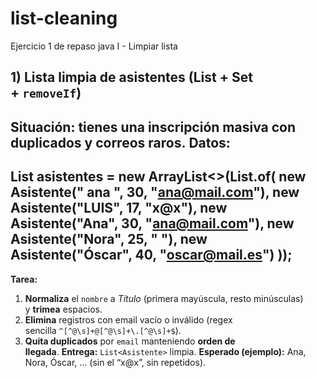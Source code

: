# list-cleaning
Ejercicio 1 de repaso java I - Limpiar lista

## **1) Lista limpia de asistentes (List + Set + `removeIf`)**

**Situación:** tienes una inscripción masiva con duplicados y correos raros. **Datos:**
------------------------------------------------------
List<Asistente> asistentes = new ArrayList<>(List.of(
  new Asistente("  ana  ", 30, "ana@mail.com"),
  new Asistente("LUIS", 17, "x@x"),
  new Asistente("Ana", 30, "ana@mail.com"),
  new Asistente("Nora", 25, "  "),
  new Asistente("Óscar", 40, "oscar@mail.es")
));
------------------------------------------------------
**Tarea:**

1. **Normaliza** el `nombre` a *Título* (primera mayúscula, resto minúsculas) y **trimea** espacios.
2. **Elimina** registros con email vacío o inválido (regex sencilla `^[^@\s]+@[^@\s]+\.[^@\s]+$`).
3. **Quita duplicados** por `email` manteniendo **orden de llegada**. **Entrega:** `List<Asistente>` limpia. **Esperado (ejemplo):** Ana, Nora, Óscar, … (sin el “x@x”, sin repetidos).